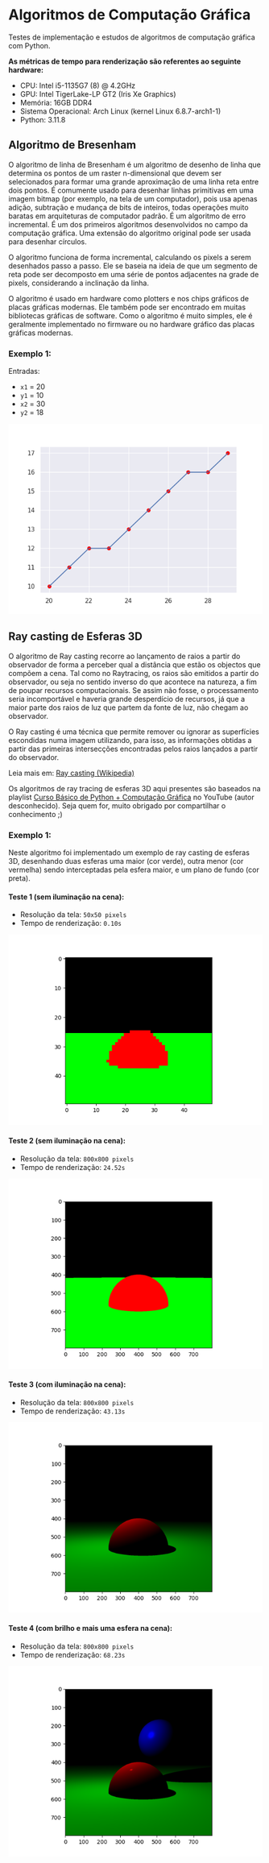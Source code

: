 # Algoritmos de Computação Gráfica

Testes de implementação e estudos de algoritmos de computação gráfica com Python.

**As métricas de tempo para renderização são referentes ao seguinte hardware:**

- CPU: Intel i5-1135G7 (8) @ 4.2GHz
- GPU: Intel TigerLake-LP GT2 (Iris Xe Graphics)
- Memória: 16GB DDR4
- Sistema Operacional: Arch Linux (kernel Linux 6.8.7-arch1-1)
- Python: 3.11.8

## Algoritmo de Bresenham

O algoritmo de linha de Bresenham é um algoritmo de desenho de linha que determina os pontos de um raster n-dimensional que devem ser selecionados para formar uma grande aproximação de uma linha reta entre dois pontos. É comumente usado para desenhar linhas primitivas em uma imagem bitmap (por exemplo, na tela de um computador), pois usa apenas adição, subtração e mudança de bits de inteiros, todas operações muito baratas em arquiteturas de computador padrão. É um algoritmo de erro incremental. É um dos primeiros algoritmos desenvolvidos no campo da computação gráfica. Uma extensão do algoritmo original pode ser usada para desenhar círculos.

O algoritmo funciona de forma incremental, calculando os pixels a serem desenhados passo a passo. Ele se baseia na ideia de que um segmento de reta pode ser decomposto em uma série de pontos adjacentes na grade de pixels, considerando a inclinação da linha.

O algoritmo é usado em hardware como plotters e nos chips gráficos de placas gráficas modernas. Ele também pode ser encontrado em muitas bibliotecas gráficas de software. Como o algoritmo é muito simples, ele é geralmente implementado no firmware ou no hardware gráfico das placas gráficas modernas.

### Exemplo 1:

Entradas:
- `x1` = 20
- `y1` = 10
- `x2` = 30
- `y2` = 18

![Exemplo 1](bresenham-algorithms/img/img1.png)

## Ray casting de Esferas 3D

O algoritmo de Ray casting recorre ao lançamento de raios a partir do observador de forma a perceber qual a distância que estão os objectos que compõem a cena. Tal como no Raytracing, os raios são emitidos a partir do observador, ou seja no sentido inverso do que acontece na natureza, a fim de poupar recursos computacionais. Se assim não fosse, o processamento seria incomportável e haveria grande desperdício de recursos, já que a maior parte dos raios de luz que partem da fonte de luz, não chegam ao observador.

O Ray casting é uma técnica que permite remover ou ignorar as superfícies escondidas numa imagem utilizando, para isso, as informações obtidas a partir das primeiras intersecções encontradas pelos raios lançados a partir do observador. 

Leia mais em: [Ray casting (Wikipedia)](https://pt.wikipedia.org/wiki/Ray_casting)

Os algoritmos de ray tracing de esferas 3D aqui presentes são baseados na playlist [Curso Básico de Python + Computação Gráfica](https://youtube.com/playlist?list=PL1YmAcaDZ1rNc01h3nKU0HNYktxOyRkqb&si=EEtRwCtJwoPqNDwl) no YouTube (autor desconhecido).
Seja quem for, muito obrigado por compartilhar o conhecimento ;)

### Exemplo 1:

Neste algoritmo foi implementado um exemplo de ray casting de esferas 3D, desenhando duas esferas uma maior (cor verde), outra menor (cor vermelha) sendo interceptadas pela esfera maior, e um plano de fundo (cor preta).

#### Teste 1 (sem iluminação na cena):

- Resolução da tela: `50x50 pixels`
- Tempo de renderização: `0.10s`

![Exemplo 1](raycaster/img/raycaster1.png)

#### Teste 2 (sem iluminação na cena):

- Resolução da tela: `800x800 pixels`
- Tempo de renderização: `24.52s`

![Exemplo 2](raycaster/img/raycaster2.png)

#### Teste 3 (com iluminação na cena):

- Resolução da tela: `800x800 pixels`
- Tempo de renderização: `43.13s`

![Exemplo 3](raycaster/img/raycaster3.png)

#### Teste 4 (com brilho e mais uma esfera na cena):

- Resolução da tela: `800x800 pixels`
- Tempo de renderização: `68.23s`

![Exemplo 4](raycaster/img/raycaster4.png)